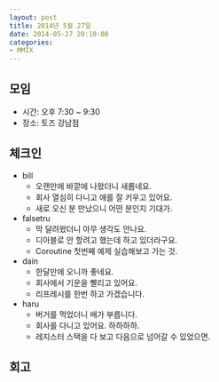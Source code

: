 ```yaml
---
layout: post
title: 2014년 5월 27일
date: 2014-05-27 20:10:00
categories:
- MMIX
---
```


## 모임

* 시간: 오후 7:30 ~ 9:30
* 장소: 토즈 강남점

## 체크인

* bill
    * 오랜만에 바깥에 나왔더니 새롭네요.
    * 회사 열심히 다니고 애를 잘 키우고 있어요.
    * 새로 오신 분 만났으니 어떤 분인지 기대가.
* falsetru
    * 막 달려왔더니 아무 생각도 안나요.
    * 디아블로 안 할려고 했는데 하고 있더라구요.
    * Coroutine 첫번째 예제 실습해보고 가는 것.
* dain
    * 한달만에 오니까 좋네요.
    * 회사에서 기운을 빨리고 있어요.
    * 리프레시를 한번 하고 가겠습니다.
* haru
    * 버거를 먹었더니 배가 부릅니다.
    * 회사를 다니고 있어요. 하하하하.
    * 레지스터 스택을 다 보고 다음으로 넘어갈 수 있었으면.

## 회고
